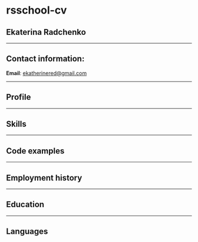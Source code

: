 # rsschool-cv
## Ekaterina Radchenko
********* 
## Contact information:
**Email**: ekatherinered@gmail.com
*********
## Profile 

*********
## Skills

*********
## Code examples

*********
## Employment history

*********
## Education

*********
## Languages

